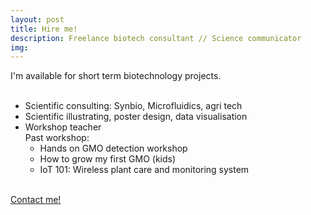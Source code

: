 ```yaml
---
layout: post
title: Hire me!
description: Freelance biotech consultant // Science communicator
img:
---
```

I'm available for short term biotechnology projects.<br>
<br>
- Scientific consulting: Synbio, Microfluidics, agri tech
- Scientific illustrating, poster design, data visualisation
- Workshop teacher <br>
  Past workshop:
  - Hands on GMO detection workshop
  - How to grow my first GMO (kids)
  - IoT 101: Wireless plant care and monitoring system


<br>
<a href="mailto:kenza@brico.bio" target="blank">Contact me!</a>
<br>
